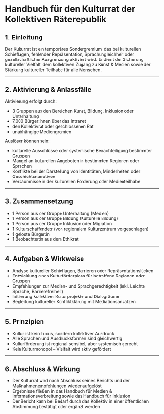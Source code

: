 
# Handbuch für den Kulturrat der Kollektiven Räterepublik

## 1. Einleitung

Der Kulturrat ist ein temporäres Sondergremium, das bei kulturellen Schieflagen, fehlender Repräsentation, Sprachungleichheit oder gesellschaftlicher Ausgrenzung aktiviert wird. Er dient der Sicherung kultureller Vielfalt, dem kollektiven Zugang zu Kunst & Medien sowie der Stärkung kultureller Teilhabe für alle Menschen.

---

## 2. Aktivierung & Anlassfälle

Aktivierung erfolgt durch:
- 3 Gruppen aus den Bereichen Kunst, Bildung, Inklusion oder Unterhaltung
- 7.000 Bürger:innen über das Intranet
- den Kollektivrat oder geschlossenen Rat
- unabhängige Mediengremien

Auslöser können sein:
- kulturelle Ausschlüsse oder systemische Benachteiligung bestimmter Gruppen
- Mangel an kulturellen Angeboten in bestimmten Regionen oder Sprachen
- Konflikte bei der Darstellung von Identitäten, Minderheiten oder Geschichtsnarrativen
- Versäumnisse in der kulturellen Förderung oder Medienteilhabe

---

## 3. Zusammensetzung

- 1 Person aus der Gruppe Unterhaltung (Medien)
- 1 Person aus der Gruppe Bildung (Kulturelle Bildung)
- 1 Person aus der Gruppe Inklusion oder Migration
- 1 Kulturschaffende:r (von regionalem Kulturzentrum vorgeschlagen)
- 1 geloste Bürger:in
- 1 Beobachter:in aus dem Ethikrat

---

## 4. Aufgaben & Wirkweise

- Analyse kultureller Schieflagen, Barrieren oder Repräsentationslücken
- Entwicklung eines Kulturförderplans für betroffene Regionen oder Gruppen
- Empfehlungen zur Medien- und Sprachgerechtigkeit (inkl. Leichte Sprache, Barrierefreiheit)
- Initiierung kollektiver Kulturprojekte und Dialogräume
- Begleitung kultureller Konfliktklärung mit Mediationsansätzen

---

## 5. Prinzipien

- Kultur ist kein Luxus, sondern kollektiver Ausdruck
- Alle Sprachen und Ausdrucksformen sind gleichwertig
- Kulturförderung ist regional sensibel, aber systemisch gerecht
- Kein Kulturmonopol – Vielfalt wird aktiv gefördert

---

## 6. Abschluss & Wirkung

- Der Kulturrat wird nach Abschluss seines Berichts und der Maßnahmenempfehlungen wieder aufgelöst
- Ergebnisse fließen in das Handbuch für Medien & Informationsverbreitung sowie das Handbuch für Inklusion
- Der Bericht kann bei Bedarf durch das Kollektiv in einer öffentlichen Abstimmung bestätigt oder ergänzt werden

